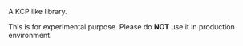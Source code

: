 A KCP like library.

This is for experimental purpose. Please do **NOT** use it in production environment.